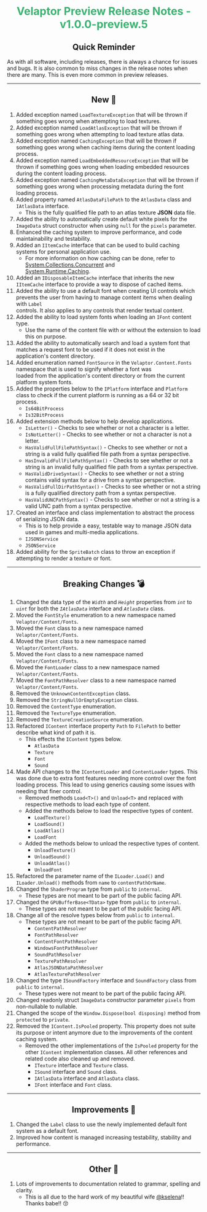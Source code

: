 <h1 align="center" style='color:mediumseagreen;font-weight:bold'>Velaptor Preview Release Notes - v1.0.0-preview.5</h1>

<h2 align="center" style='font-weight:bold'>Quick Reminder</h2>

As with all software, including releases, there is always a chance for issues and bugs.  It is also common to miss changes in the release notes when there are many.  This is even more common in preview releases.

---

<h2 style="font-weight:bold" align="center">New 🎉</h2>

1. Added exception named `LoadTextureException` that will be thrown if something goes wrong when attempting to load textures.
2. Added exception named `LoadAtlasException` that will be thrown if something goes wrong when attempting to load texture atlas data.
3. Added exception named `CachingException` that will be thrown if something goes wrong when caching items during the content loading process.
4. Added exception named `LoadEmbeddedResourceException` that will be thrown if something goes wrong when loading embedded resources during the content loading process.
5. Added exception named `CachingMetaDataException` that will be thrown if something goes wrong when processing metadata during the font loading process.
6. Added property named `AtlasDataFilePath` to the `AtlasData` class and `IAtlasData` interface.
   - This is the fully qualified file path to an atlas texture **JSON** data file.
7. Added the ability to automatically create default white pixels for the `ImageData` struct constructor when using `null` for the `pixels` parameter.
8. Enhanced the caching system to improve performance, and code maintainability and testability.
9. Added an `IItemCache` interface that can be used to build caching systems for personal application use.
    - For more information on how caching can be done, refer to [System.Collections.Concurrent](https://docs.microsoft.com/en-us/dotnet/api/system.collections.concurrent?view=net-6.0) and  
      [System.Runtime.Caching](https://docs.microsoft.com/en-us/dotnet/api/system.runtime.caching?view=dotnet-plat-ext-6.0).
10. Added an `IDisposableItemCache` interface that inherits the new `IItemCache` interface to provide a way to dispose of cached items.
11. Added the ability to use a default font when creating UI controls which prevents the user from having to manage content items when dealing with `Label`  
    controls.  It also applies to any controls that render textual content.
12. Added the ability to load system fonts when loading an `IFont` content type.
    - Use the name of the content file with or without the extension to load this on purpose.
13. Added the ability to automatically search and load a system font that matches a request font to be used if it does not exist in the  
    application's content directory.
14. Added enumeration named `FontSource` in the `Velaptor.Content.Fonts` namespace that is used to signify whether a font was  
    loaded from the application's content directory or from the current platform system fonts.
15. Added the properties below to the `IPlatform` interface and `Platform` class to check if the current platform is running as a 64 or 32 bit process.
    - `Is64BitProcess`
    - `Is32BitProcess`
16. Added extension methods below to help develop applications.
    - `IsLetter()` - Checks to see whether or not a character is a letter.
    - `IsNotLetter()` - Checks to see whether or not a character is not a letter.
    - `HasValidFullFilePathSyntax()` - Checks to see whether or not a string is a valid fully qualified file path from a syntax perspective.
    - `HasInvalidFullFilePathSyntax()` - Checks to see whether or not a string is an invalid fully qualified file path from a syntax perspective.
    - `HasValidDriveSyntax()` - Checks to see whether or not a string contains valid syntax for a drive from a syntax perspective.
    - `HasValidFullDirPathSyntax()` - Checks to see whether or not a string is a fully qualified directory path from a syntax perspective.
    - `HasValidUNCPathSyntax()` - Checks to see whether or not a string is a valid UNC path from a syntax perspective.
17. Created an interface and class implementation to abstract the process of serializing JSON data.
    - This is to help provide a easy, testable way to manage JSON data used in games and multi-media applications. 
    - `IJSONService`
    - `JSONService`
18. Added ability for the `SpriteBatch` class to throw an exception if attempting to render a texture or font. 

---

<h2 style="font-weight:bold" align="center">Breaking Changes 💣</h2>

1. Changed the data type of the _`Width`_ and _`Height`_ properties from _`int`_ to _`uint`_ for both the _`IAtlasData`_ interface and _`AtlasData`_ class.
2. Moved the `FontStyle` enumeration to a new namespace named `Velaptor/Content/Fonts`.
3. Moved the `Font` class to a new namespace named `Velaptor/Content/Fonts`.
4. Moved the `IFont` class to a new namespace named `Velaptor/Content/Fonts`.
5. Moved the `Font` class to a new namespace named `Velaptor/Content/Fonts`.
6. Moved the `FontLoader` class to a new namespace named `Velaptor/Content/Fonts`.
7. Moved the `FontPathResolver` class to a new namespace named `Velaptor/Content/Fonts`.
8. Removed the `UnknownContentException` class.
9. Removed the `StringNullOrEmptyException` class.
10. Removed the `ContentType` enumeration.
11. Removed the `TextureType` enumeration.
12. Removed the `TextureCreationSource` enumeration.
13. Refactored `IContent` interface property `Path` to `FilePath` to better describe what kind of path it is.
    - This effects the `IContent` types below.
      - `AtlasData`
      - `Texture`
      - `Font`
      - `Sound`
14. Made API changes to the `IContentLoader` and `ContentLoader` types.  This was done due to extra font features needing more control over the font loading process.  This lead to using generics causing some issues with needing that finer control. 
    - Removed methods `Load<T>()` and `Unload<T>` and replaced with respective methods to load each type of content.
    - Added the methods below to load the respective types of content.
      - `LoadTexture()`
      - `LoadSound()`
      - `LoadAtlas()`
      - `LoadFont`
    - Added the methods below to unload the respective types of content.
      - `UnloadTexture()`
      - `UnloadSound()`
      - `UnloadAtlas()`
      - `UnloadFont`
15. Refactored the parameter name of the `ILoader.Load()` and `ILoader.Unload()` methods from `name` to `contentPathOrName`.
16. Changed the `ShaderProgram` type from `public` to `internal`.
    - These types are not meant to be part of the public facing API.
17. Changed the `GPUBufferBase<TData>` type from `public` to `internal`.
    - These types are not meant to be part of the public facing API.
18. Change all of the resolve types below from `public` to `internal`.
    - These types are not meant to be part of the public facing API.
      - `ContentPathResolver`
      - `FontPathResolver`
      - `ContentFontPathResolver`
      - `WindowsFontPathResolver`
      - `SoundPathResolver`
      - `TexturePathResolver`
      - `AtlasJSONDataPathResolver`
      - `AtlasTexturePathResolver`
19. Changed the type `ISoundFactory` interface and `SoundFactory` class from `public` to `internal`.
    - These types were not meant to be part of the public facing API.
20. Changed readonly struct `ImageData` constructor parameter `pixels` from non-nullable to nullable. 
21. Changed the scope of the `Window.Dispose(bool disposing)` method from `protected` to `private`.
22. Removed the `IContent.IsPooled` property.  This property does not suite its purpose or intent anymore due to the improvements of the content caching system.
    - Removed the other implementations of the `IsPooled` property for the other `IContent` implementation classes.  All other references and related code also cleaned up and removed.
      - `ITexture` interface and `Texture` class.
      - `ISound` interface and `Sound` class.
      - `IAtlasData` interface and `AtlasData` class.
      - `IFont` interface and `Font` class.

---

<h2 style="font-weight:bold" align="center">Improvements 🌟</h2>

1. Changed the `Label` class to use the newly implemented default font system as a default font.
2. Improved how content is managed increasing testability, stability and performance.

---

<h2 style="font-weight:bold" align="center">Other 👏</h2>

1. Lots of improvements to documentation related to grammar, spelling and clarity.
    - This is all due to the hard work of my beautiful wife [@kselena](https://github.com/kselena/kselena)!!  Thanks babe!! 😚
